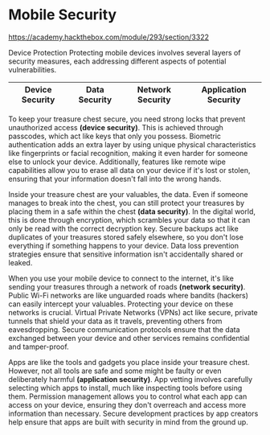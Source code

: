# Mobile Security
https://academy.hackthebox.com/module/293/section/3322

Device Protection
Protecting mobile devices involves several layers of security measures, each addressing different aspects of potential vulnerabilities.

| Device Security |	Data Security |	Network Security |	Application Security |
|-----------------|---------------|------------------|-----------------------|

To keep your treasure chest secure, you need strong locks that prevent unauthorized access **(device security)**. This is achieved through passcodes, which act like keys that only you possess. Biometric authentication adds an extra layer by using unique physical characteristics like fingerprints or facial recognition, making it even harder for someone else to unlock your device. Additionally, features like remote wipe capabilities allow you to erase all data on your device if it's lost or stolen, ensuring that your information doesn't fall into the wrong hands.

Inside your treasure chest are your valuables, the data. Even if someone manages to break into the chest, you can still protect your treasures by placing them in a safe within the chest **(data security)**. In the digital world, this is done through encryption, which scrambles your data so that it can only be read with the correct decryption key. Secure backups act like duplicates of your treasures stored safely elsewhere, so you don't lose everything if something happens to your device. Data loss prevention strategies ensure that sensitive information isn't accidentally shared or leaked.

When you use your mobile device to connect to the internet, it's like sending your treasures through a network of roads **(network security)**. Public Wi-Fi networks are like unguarded roads where bandits (hackers) can easily intercept your valuables. Protecting your device on these networks is crucial. Virtual Private Networks (VPNs) act like secure, private tunnels that shield your data as it travels, preventing others from eavesdropping. Secure communication protocols ensure that the data exchanged between your device and other services remains confidential and tamper-proof.

Apps are like the tools and gadgets you place inside your treasure chest. However, not all tools are safe and some might be faulty or even deliberately harmful **(application security)**. App vetting involves carefully selecting which apps to install, much like inspecting tools before using them. Permission management allows you to control what each app can access on your device, ensuring they don't overreach and access more information than necessary. Secure development practices by app creators help ensure that apps are built with security in mind from the ground up.